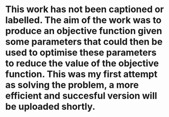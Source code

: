 # This work has not been captioned or labelled. The aim of the work was to produce an objective function given some parameters that could then be used to optimise these parameters to reduce the value of the objective function. This was my first attempt as solving the problem, a more efficient and succesful version will be uploaded shortly.

